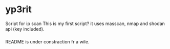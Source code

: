 # yp3rit
Script for ip scan
This is my first script? it uses masscan, nmap and shodan api (key included).
###
README is under constraction fr a wile.
